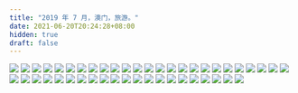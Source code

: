 ```yaml
---
title: "2019 年 7 月，澳门，旅游。"
date: 2021-06-20T20:24:28+08:00
hidden: true
draft: false
---
```


![](https://path-album-1306358676.cos.ap-beijing.myqcloud.com/201907_macao/01.JPG)
![](https://path-album-1306358676.cos.ap-beijing.myqcloud.com/201907_macao/02.JPG)
![](https://path-album-1306358676.cos.ap-beijing.myqcloud.com/201907_macao/03.JPG)
![](https://path-album-1306358676.cos.ap-beijing.myqcloud.com/201907_macao/04.JPG)
![](https://path-album-1306358676.cos.ap-beijing.myqcloud.com/201907_macao/05.JPG)
![](https://path-album-1306358676.cos.ap-beijing.myqcloud.com/201907_macao/06.JPG)
![](https://path-album-1306358676.cos.ap-beijing.myqcloud.com/201907_macao/07.JPG)
![](https://path-album-1306358676.cos.ap-beijing.myqcloud.com/201907_macao/08.JPG)
![](https://path-album-1306358676.cos.ap-beijing.myqcloud.com/201907_macao/09.JPG)
![](https://path-album-1306358676.cos.ap-beijing.myqcloud.com/201907_macao/010.JPG)
![](https://path-album-1306358676.cos.ap-beijing.myqcloud.com/201907_macao/011.JPG)
![](https://path-album-1306358676.cos.ap-beijing.myqcloud.com/201907_macao/012.JPG)
![](https://path-album-1306358676.cos.ap-beijing.myqcloud.com/201907_macao/013.JPG)
![](https://path-album-1306358676.cos.ap-beijing.myqcloud.com/201907_macao/014.JPG)
![](https://path-album-1306358676.cos.ap-beijing.myqcloud.com/201907_macao/015.JPG)
![](https://path-album-1306358676.cos.ap-beijing.myqcloud.com/201907_macao/016.JPG)
![](https://path-album-1306358676.cos.ap-beijing.myqcloud.com/201907_macao/017.JPG)
![](https://path-album-1306358676.cos.ap-beijing.myqcloud.com/201907_macao/018.JPG)
![](https://path-album-1306358676.cos.ap-beijing.myqcloud.com/201907_macao/019.JPG)
![](https://path-album-1306358676.cos.ap-beijing.myqcloud.com/201907_macao/020.JPG)
![](https://path-album-1306358676.cos.ap-beijing.myqcloud.com/201907_macao/021.JPG)
![](https://path-album-1306358676.cos.ap-beijing.myqcloud.com/201907_macao/022.JPG)
![](https://path-album-1306358676.cos.ap-beijing.myqcloud.com/201907_macao/023.JPG)
![](https://path-album-1306358676.cos.ap-beijing.myqcloud.com/201907_macao/024.JPG)
![](https://path-album-1306358676.cos.ap-beijing.myqcloud.com/201907_macao/025.JPG)
![](https://path-album-1306358676.cos.ap-beijing.myqcloud.com/201907_macao/026.JPG)
![](https://path-album-1306358676.cos.ap-beijing.myqcloud.com/201907_macao/027.JPG)
![](https://path-album-1306358676.cos.ap-beijing.myqcloud.com/201907_macao/028.JPG)
![](https://path-album-1306358676.cos.ap-beijing.myqcloud.com/201907_macao/029.JPG)
![](https://path-album-1306358676.cos.ap-beijing.myqcloud.com/201907_macao/030.JPG)
![](https://path-album-1306358676.cos.ap-beijing.myqcloud.com/201907_macao/031.JPG)
![](https://path-album-1306358676.cos.ap-beijing.myqcloud.com/201907_macao/032.JPG)
![](https://path-album-1306358676.cos.ap-beijing.myqcloud.com/201907_macao/033.JPG)
![](https://path-album-1306358676.cos.ap-beijing.myqcloud.com/201907_macao/034.JPG)
![](https://path-album-1306358676.cos.ap-beijing.myqcloud.com/201907_macao/035.JPG)
![](https://path-album-1306358676.cos.ap-beijing.myqcloud.com/201907_macao/036.JPG)
![](https://path-album-1306358676.cos.ap-beijing.myqcloud.com/201907_macao/037.JPG)
![](https://path-album-1306358676.cos.ap-beijing.myqcloud.com/201907_macao/038.JPG)
![](https://path-album-1306358676.cos.ap-beijing.myqcloud.com/201907_macao/039.JPG)
![](https://path-album-1306358676.cos.ap-beijing.myqcloud.com/201907_macao/040.JPG)
![](https://path-album-1306358676.cos.ap-beijing.myqcloud.com/201907_macao/041.JPG)
![](https://path-album-1306358676.cos.ap-beijing.myqcloud.com/201907_macao/042.JPG)
![](https://path-album-1306358676.cos.ap-beijing.myqcloud.com/201907_macao/043.JPG)
![](https://path-album-1306358676.cos.ap-beijing.myqcloud.com/201907_macao/044.JPG)
![](https://path-album-1306358676.cos.ap-beijing.myqcloud.com/201907_macao/045.JPG)
![](https://path-album-1306358676.cos.ap-beijing.myqcloud.com/201907_macao/046.JPG)
